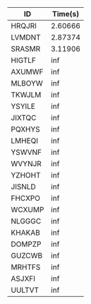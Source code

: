 |ID|Time(s)|
|-|-|
|HRQJRI|2.60666|
|LVMDNT|2.87374|
|SRASMR|3.11906|
|HIGTLF|inf|
|AXUMWF|inf|
|MLBOYW|inf|
|TKWJLM|inf|
|YSYILE|inf|
|JIXTQC|inf|
|PQXHYS|inf|
|LMHEQI|inf|
|YSWVNF|inf|
|WVYNJR|inf|
|YZHOHT|inf|
|JISNLD|inf|
|FHCXPO|inf|
|WCXUMP|inf|
|NLGGGC|inf|
|KHAKAB|inf|
|DOMPZP|inf|
|GUZCWB|inf|
|MRHTFS|inf|
|ASJXFI|inf|
|UULTVT|inf|
